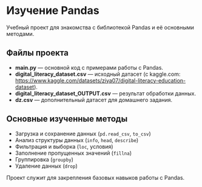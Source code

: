 # Изучение Pandas

Учебный проект для знакомства с библиотекой Pandas и её основными методами.

## Файлы проекта
- **main.py** — основной код с примерами работы с Pandas.
- **digital_literacy_dataset.csv** — исходный датасет (с kaggle.com: https://www.kaggle.com/datasets/ziya07/digital-literacy-education-dataset).
- **digital_literacy_dataset_OUTPUT.csv** — результат обработки данных.
- **dz.csv** — дополнительный датасет для домашнего задания.

## Основные изученные методы
- Загрузка и сохранение данных (`pd.read_csv`, `to_csv`)
- Анализ структуры данных (`info`, `head`, `describe`)
- Фильтрация и выборка (`loc`, условия)
- Заполнение пропущенных значений (`fillna`)
- Группировка (`groupby`)
- Удаление данных (`drop`)

Проект служит для закрепления базовых навыков работы с Pandas.

